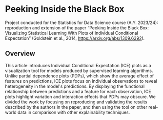 # Peeking Inside the Black Box
Project conducted for the Statistics for Data Science course (A.Y. 2023/24): reproduction and extension of the paper “Peeking Inside the Black Box: Visualizing Statistical Learning With Plots of Individual Conditional Expectation” (Goldstein et al., 2014, https://arxiv.org/abs/1309.6392).
## Overview
This article introduces Individual Conditional Expectation (ICE) plots as a visualization tool for models produced by supervised learning algorithms. Unlike partial dependence plots (PDPs), which show the average effect of features on predictions, ICE plots focus on individual observations to reveal heterogeneity in the model's predictions. By displaying the functional relationship between predictions and a feature for each observation, ICE plots highlight variation and interaction effects that PDPs may obscure. We divided the work by focusing on reproducing and validating the results described by the authors in the paper, and then using the tool on other real-world data in comparison with other explainability techniques.

